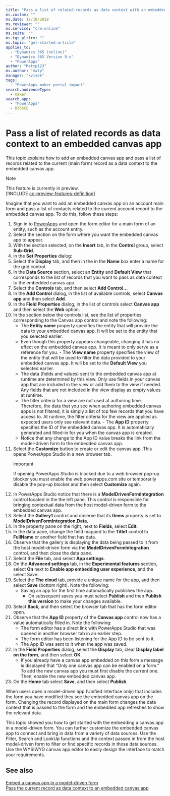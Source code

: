 ```yaml
---
title: "Pass a list of related records as data context with an embedded canvas app | MicrosoftDocs"
ms.custom: ""
ms.date: 12/10/2018
ms.reviewer: ""
ms.service: "crm-online"
ms.suite: ""
ms.tgt_pltfrm: ""
ms.topic: "get-started-article"
applies_to: 
  - "Dynamics 365 (online)"
  - "Dynamics 365 Version 9.x"
  - "PowerApps"
author: "Mattp123"
ms.author: "matp"
manager: "kvivek"
tags: 
  - "PowerApps maker portal impact"
search.audienceType: 
  - maker
search.app: 
  - "PowerApps"
  - D365CE
---
```


# Pass a list of related records as data context to an embedded canvas app

This topic explains how to add an embedded canvas app and pass a list of records related to the current (main form) record as a data context to the embedded canvas app.

> [!NOTE]
> This feature is currently in preview. <br />
> [!INCLUDE [cc-preview-features-definition](../../includes/cc-preview-features-definition.md)]

Imagine that you want to add an embedded canvas app on an account main form and pass a list of contacts related to the current account record to the embedded canvas app. To do this, follow these steps:

1.	Sign in to [PowerApps](https://web.powerapps.com/?utm_source=padocs&utm_medium=linkinadoc&utm_campaign=referralsfromdoc) and open the form editor for a main form of an entity, such as the account entity.
2.	Select the section on the form where you want the embedded canvas app to appear.
3.	With the section selected, on the **Insert** tab, in the **Control** group, select **Sub-Grid**.
4.	In the **Set Properties** dialog: 
   1. Select the **Display** tab, and then in the in the **Name** box enter a name for the grid control.
   2. In the **Data Source** section, select an **Entity** and **Default View** that corresponds to the list of records that you want to pass as data context to the embedded canvas app.
   3. Select the **Controls** tab, and then select **Add Control…**
   4. In the **Add Control** dialog, in the list of available controls, select **Canvas app** and then select **Add**.
   5. In the **Field Properties** dialog, in the list of controls select **Canvas app** and then select the **Web** option.
   6.	In the section below the controls list, see the list of properties corresponding to the Canvas app control and note the following:
    	-  The **Entity name** property specifies the entity that will provide the data to your embedded canvas app. It will be set to the entity that you selected earlier.
         -  Even though this property appears changeable, changing it has no effect on the embedded canvas app. It is meant to only serve as a reference for you.
      -  The **View name** property specifies the view of the entity that will be used to filter the data provided to your embedded canvas app. It will be set to the **Default View** you selected earlier.
         -  The data (fields and values) sent to the embedded canvas app at runtime are determined by this view. Only use fields in your canvas app that are included in the view or add them to the view if needed. Any fields that are not included in the view display as empty values at runtime.
         -  The filter criteria for a view are not used at authoring time. Therefore, the data that you see when authoring embedded canvas apps is not filtered, it is simply a list of top few records that you have access to. At runtime, the filter criteria for the view are applied as expected users only see relevant data.
      -  The **App ID** property specifies the ID of the embedded canvas app. It is automatically generated and filled-in for you when the canvas app is created.
    	   -  Notice that any change to the App ID value breaks the link from the model-driven form to the embedded canvas app.
7.	Select the **Customize** button to create or edit the canvas app. This opens PowerApps Studio in a new browser tab.
	 > [!IMPORTANT]
     > If opening PowerApps Studio is blocked due to a web browser pop-up blocker you must enable the web.powerapps.com site or temporarily disable the pop-up blocker and then select **Customize** again. 
8.	In PowerApps Studio notice that there is a **ModelDrivenFormIntegration** control located in the the left pane. This control is responsible for bringing contextual data from the host model-driven form to the embedded canvas app. 
9.	Select the **Gallery1** control and observe that its **Items** property is set to **ModelDrivenFormIntegration.Data**.
10.	In the property pane on the right, next to **Fields**, select **Edit**.
11.	In the data pane, change the field mapped to the **Title1** control to **FullName** or another field that has data.
12.	Observe that the gallery is displaying the data being passed to it from the host model-driven form via the **ModelDrivenFormIntegration** control, and then close the data pane.
13.	Select the **File** tab, and select **App settings**.
14.	On the **Advanced settings** tab, in the **Experimental features** section, select **On** next to **Enable app embedding user experience**, and the select Save.
15. Select the **The cloud** tab, provide a unique name for the app, and then select **Save** (bottom right). Note the following: 
    - Saving an app for the first time automatically publishes the app. 
	  - On subsequent saves you must select **Publish** and then **Publish this version** to make your changes available.
16.	Select **Back**, and then select the browser tab that has the form editor open. 
17.	Observe that the **App ID** property of the **Canvas app** control now has a value automatically filled in. Note the following: 
     - 	The form editor has a direct link with PowerApps Studio that was opened in another browser tab in an earlier step.
     - 	The form editor has been listening for the App ID to be sent to it.
     - 	The App ID was sent to it when the app was saved.
18.	In the **Field Properties** dialog, select the **Display** tab, clear **Display label on the form**, and then select **OK**.
     - If you already have a canvas app embedded on this form a message is displayed that “Only one canvas app can be enabled on a form.” To add the new canvas app you must first disable the current one. <!-- (LINK TO ARTICLE #5 – ANCHOR-DISABLE-APP)--> Then, enable the new embedded canvas app. <!-- (LINK TO ARTICLE #5 – ANCHOR-ENABLE-APP)   -->
19.	On the **Home** tab select **Save**, and then select **Publish**.

When users open a model-driven app (Unified Interface only) that includes the form you have modified they see the embedded canvas app on the form. Changing the record displayed on the main form changes the data context that is passed to the form and the embedded app refreshes to show the relevant data.

This topic showed you how to get started with the embedding a canvas app in a model-driven form. You can further customize the embedded canvas app to connect and bring in data from a variety of data sources. Use the Filter, Search and LookUp functions and the context passed in from the host model-driven form to filter or find specific records in those data sources. Use the WYSIWYG canvas app editor to easily design the interface to match your requirements.

## See also
[Embed a canvas app in a model-driven form](embed-canvas-app-in-form.md) <br />
[Pass the current record as data context to an embedded canvas app](pass-current-embedded-canvas-app.md)